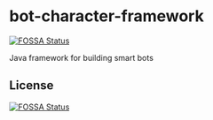 # bot-character-framework
[![FOSSA Status](https://app.fossa.io/api/projects/git%2Bgithub.com%2Fcorvis%2Fbot-character-framework.svg?type=shield)](https://app.fossa.io/projects/git%2Bgithub.com%2Fcorvis%2Fbot-character-framework?ref=badge_shield)

Java framework for building smart bots


## License
[![FOSSA Status](https://app.fossa.io/api/projects/git%2Bgithub.com%2Fcorvis%2Fbot-character-framework.svg?type=large)](https://app.fossa.io/projects/git%2Bgithub.com%2Fcorvis%2Fbot-character-framework?ref=badge_large)